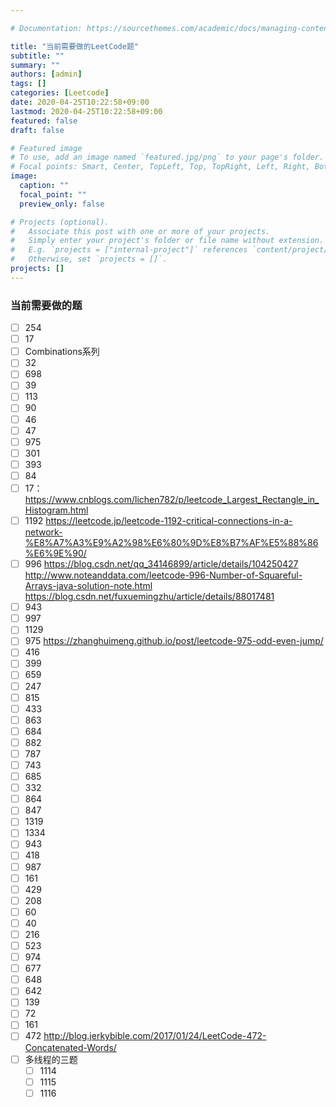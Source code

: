 ```yaml
---

# Documentation: https://sourcethemes.com/academic/docs/managing-content/

title: "当前需要做的LeetCode题"
subtitle: ""
summary: ""
authors: [admin]
tags: []
categories: [Leetcode]
date: 2020-04-25T10:22:58+09:00
lastmod: 2020-04-25T10:22:58+09:00
featured: false
draft: false

# Featured image
# To use, add an image named `featured.jpg/png` to your page's folder.
# Focal points: Smart, Center, TopLeft, Top, TopRight, Left, Right, BottomLeft, Bottom, BottomRight.
image:
  caption: ""
  focal_point: ""
  preview_only: false

# Projects (optional).
#   Associate this post with one or more of your projects.
#   Simply enter your project's folder or file name without extension.
#   E.g. `projects = ["internal-project"]` references `content/project/deep-learning/index.md`.
#   Otherwise, set `projects = []`.
projects: []
---
```


### 当前需要做的题

- [ ] 254
- [ ] 17
- [ ] Combinations系列
- [ ] 32
- [ ] 698
- [ ] 39
- [ ] 113
- [ ] 90
- [ ] 46
- [ ] 47
- [ ] 975
- [ ] 301
- [ ] 393
- [ ] 84
- [ ] 17： https://www.cnblogs.com/lichen782/p/leetcode_Largest_Rectangle_in_Histogram.html
- [ ] 1192 https://leetcode.jp/leetcode-1192-critical-connections-in-a-network-%E8%A7%A3%E9%A2%98%E6%80%9D%E8%B7%AF%E5%88%86%E6%9E%90/
- [ ] 996 https://blog.csdn.net/qq_34146899/article/details/104250427
http://www.noteanddata.com/leetcode-996-Number-of-Squareful-Arrays-java-solution-note.html
https://blog.csdn.net/fuxuemingzhu/article/details/88017481
- [ ] 943
- [ ] 997
- [ ] 1129
- [ ] 975 https://zhanghuimeng.github.io/post/leetcode-975-odd-even-jump/
- [ ] 416
- [ ] 399
- [ ] 659
- [ ] 247
- [ ] 815
- [ ] 433
- [ ] 863
- [ ] 684
- [ ] 882
- [ ] 787
- [ ] 743
- [ ] 685
- [ ] 332
- [ ] 864
- [ ] 847
- [ ] 1319
- [ ] 1334
- [ ] 943
- [ ] 418
- [ ] 987
- [ ] 161
- [ ] 429
- [ ] 208
- [ ] 60
- [ ] 40
- [ ] 216
- [ ] 523
- [ ] 974
- [ ] 677
- [ ] 648
- [ ] 642
- [ ] 139
- [ ] 72
- [ ] 161
- [ ] 472 http://blog.jerkybible.com/2017/01/24/LeetCode-472-Concatenated-Words/
- [ ] 多线程的三题
  - [ ] 1114
  - [ ] 1115
  - [ ] 1116